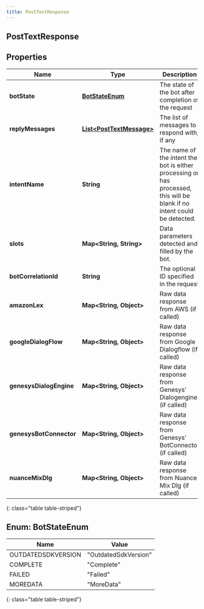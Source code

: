 ```yaml
---
title: PostTextResponse
---
```


## PostTextResponse

## Properties

| Name                    | Type                                                                       | Description                                                                                                              | Notes      |
| ----------------------- | -------------------------------------------------------------------------- | ------------------------------------------------------------------------------------------------------------------------ | ---------- |
| **botState**            | [**BotStateEnum**](#BotStateEnum)<!---->                                   | The state of the bot after completion of the request                                                                     |            |
| **replyMessages**       | <!----><!---->[**List&lt;PostTextMessage&gt;**](PostTextMessage.md)<!----> | The list of messages to respond with, if any                                                                             | [optional] |
| **intentName**          | <!----><!---->**String**<!---->                                            | The name of the intent the bot is either processing or has processed, this will be blank if no intent could be detected. | [optional] |
| **slots**               | <!----><!---->**Map&lt;String, String&gt;**<!---->                         | Data parameters detected and filled by the bot.                                                                          | [optional] |
| **botCorrelationId**    | <!----><!---->**String**<!---->                                            | The optional ID specified in the request                                                                                 | [optional] |
| **amazonLex**           | <!----><!---->**Map&lt;String, Object&gt;**<!---->                         | Raw data response from AWS (if called)                                                                                   | [optional] |
| **googleDialogFlow**    | <!----><!---->**Map&lt;String, Object&gt;**<!---->                         | Raw data response from Google Dialogflow (if called)                                                                     | [optional] |
| **genesysDialogEngine** | <!----><!---->**Map&lt;String, Object&gt;**<!---->                         | Raw data response from Genesys&#39; Dialogengine (if called)                                                             | [optional] |
| **genesysBotConnector** | <!----><!---->**Map&lt;String, Object&gt;**<!---->                         | Raw data response from Genesys&#39; BotConnector (if called)                                                             | [optional] |
| **nuanceMixDlg**        | <!----><!---->**Map&lt;String, Object&gt;**<!---->                         | Raw data response from Nuance Mix Dlg (if called)                                                                        | [optional] |

{: class="table table-striped"}

<a name="BotStateEnum"></a>

## Enum: BotStateEnum

| Name               | Value                          |
| ------------------ | ------------------------------ |
| OUTDATEDSDKVERSION | &quot;OutdatedSdkVersion&quot; |
| COMPLETE           | &quot;Complete&quot;           |
| FAILED             | &quot;Failed&quot;             |
| MOREDATA           | &quot;MoreData&quot;           |

{: class="table table-striped"}
